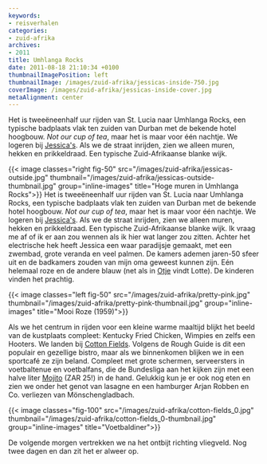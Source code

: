 ```yaml
---
keywords:
- reisverhalen
categories:
- zuid-afrika
archives:
- 2011
title: Umhlanga Rocks
date: 2011-08-18 21:10:34 +0100
thumbnailImagePosition: left
thumbnailImage: /images/zuid-afrika/jessicas-inside-750.jpg
coverImage: /images/zuid-afrika/jessicas-inside-cover.jpg
metaAlignment: center
---
```


Het is tweeëneenhalf uur rijden van St. Lucia naar Umhlanga Rocks, een typische badplaats vlak ten zuiden van Durban met de bekende hotel hoogbouw.  <i>Not our cup of tea</i>, maar het is maar voor één nachtje. We logeren bij <a href="http://www.jessicaskzn.co.za/">Jessica's</a>. Als we de straat inrijden, zien we alleen muren, hekken en prikkeldraad. Een typische Zuid-Afrikaanse blanke wijk.<!--more-->

{{< image classes="right fig-50" src="/images/zuid-afrika/jessicas-outside.jpg"
thumbnail="/images/zuid-afrika/jessicas-outside-thumbnail.jpg" group="inline-images" title="Hoge muren in Umhlanga Rocks">}}
Het is tweeëneenhalf uur rijden van St. Lucia naar Umhlanga Rocks, een typische badplaats vlak ten zuiden van Durban met de bekende hotel hoogbouw.  <i>Not our cup of tea</i>, maar het is maar voor één nachtje. We logeren bij <a href="http://www.jessicaskzn.co.za/">Jessica's</a>. Als we de straat inrijden, zien we alleen muren, hekken en prikkeldraad. Een typische Zuid-Afrikaanse blanke wijk. Ik vraag me af of ik er aan zou wennen als ik hier wat langer zou zitten. Achter het electrische hek heeft Jessica een waar paradijsje gemaakt, met een zwembad, grote veranda en veel palmen. De kamers ademen jaren-50 sfeer uit en de badkamers zouden van mijn oma geweest kunnen zijn. Eén helemaal roze en de andere blauw (net als in <a href="http://annie-mg.com/bibliografie/otje/">Otje</a> vindt Lotte). De kinderen vinden het prachtig.

{{< image classes="left fig-50" src="/images/zuid-afrika/pretty-pink.jpg"
thumbnail="/images/zuid-afrika/pretty-pink-thumbnail.jpg" group="inline-images" title="Mooi Roze (1959)">}}

Als we het centrum in rijden voor een kleine warme maaltijd blijkt het beeld van de kustplaats compleet: Kentucky Fried Chicken, Wimpies en zelfs een Hooters. We landen bij <a href="http://www.tripwolf.com/en/guide/show/659618/South-Africa/KwaZulu-Natal-coast/Umhlanga-Rocks/Cottonfields">Cotton Fields</a>. Volgens de Rough Guide is dit een populair en gezellige bistro, maar als we binnenkomen blijken we in een sportcafé ze zijn beland. Compleet met grote schermen, serveersters in voetbaltenue en voetbalfans, die de Bundesliga aan het kijken zijn met een halve liter <a href="http://nl.wikipedia.org/wiki/Mojito">Mojito</a> (ZAR 25!) in de hand. Gelukkig kun je er ook nog eten en zien we onder het genot van lasagne en een hamburger Arjan Robben en Co. verliezen van Mönschengladbach.

{{< image classes="fig-100" src="/images/zuid-afrika/cotton-fields_0.jpg"
thumbnail="/images/zuid-afrika/cotton-fields_0-thumbnail.jpg" group="inline-images" title="Voetbaldiner">}}

De volgende morgen vertrekken we na het ontbijt richting vliegveld. Nog twee dagen en dan zit het er alweer op.
